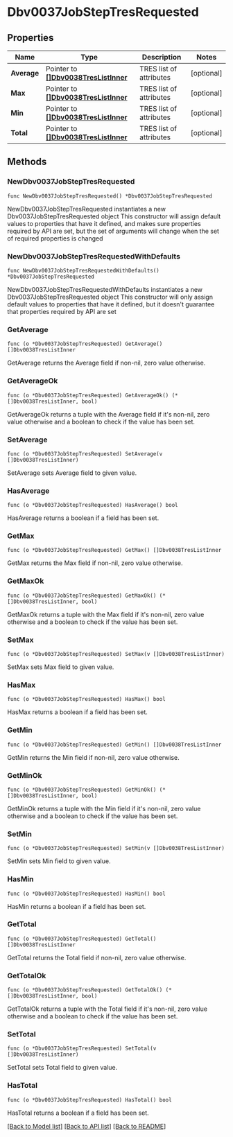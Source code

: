 # Dbv0037JobStepTresRequested

## Properties

Name | Type | Description | Notes
------------ | ------------- | ------------- | -------------
**Average** | Pointer to [**[]Dbv0038TresListInner**](Dbv0038TresListInner.md) | TRES list of attributes | [optional] 
**Max** | Pointer to [**[]Dbv0038TresListInner**](Dbv0038TresListInner.md) | TRES list of attributes | [optional] 
**Min** | Pointer to [**[]Dbv0038TresListInner**](Dbv0038TresListInner.md) | TRES list of attributes | [optional] 
**Total** | Pointer to [**[]Dbv0038TresListInner**](Dbv0038TresListInner.md) | TRES list of attributes | [optional] 

## Methods

### NewDbv0037JobStepTresRequested

`func NewDbv0037JobStepTresRequested() *Dbv0037JobStepTresRequested`

NewDbv0037JobStepTresRequested instantiates a new Dbv0037JobStepTresRequested object
This constructor will assign default values to properties that have it defined,
and makes sure properties required by API are set, but the set of arguments
will change when the set of required properties is changed

### NewDbv0037JobStepTresRequestedWithDefaults

`func NewDbv0037JobStepTresRequestedWithDefaults() *Dbv0037JobStepTresRequested`

NewDbv0037JobStepTresRequestedWithDefaults instantiates a new Dbv0037JobStepTresRequested object
This constructor will only assign default values to properties that have it defined,
but it doesn't guarantee that properties required by API are set

### GetAverage

`func (o *Dbv0037JobStepTresRequested) GetAverage() []Dbv0038TresListInner`

GetAverage returns the Average field if non-nil, zero value otherwise.

### GetAverageOk

`func (o *Dbv0037JobStepTresRequested) GetAverageOk() (*[]Dbv0038TresListInner, bool)`

GetAverageOk returns a tuple with the Average field if it's non-nil, zero value otherwise
and a boolean to check if the value has been set.

### SetAverage

`func (o *Dbv0037JobStepTresRequested) SetAverage(v []Dbv0038TresListInner)`

SetAverage sets Average field to given value.

### HasAverage

`func (o *Dbv0037JobStepTresRequested) HasAverage() bool`

HasAverage returns a boolean if a field has been set.

### GetMax

`func (o *Dbv0037JobStepTresRequested) GetMax() []Dbv0038TresListInner`

GetMax returns the Max field if non-nil, zero value otherwise.

### GetMaxOk

`func (o *Dbv0037JobStepTresRequested) GetMaxOk() (*[]Dbv0038TresListInner, bool)`

GetMaxOk returns a tuple with the Max field if it's non-nil, zero value otherwise
and a boolean to check if the value has been set.

### SetMax

`func (o *Dbv0037JobStepTresRequested) SetMax(v []Dbv0038TresListInner)`

SetMax sets Max field to given value.

### HasMax

`func (o *Dbv0037JobStepTresRequested) HasMax() bool`

HasMax returns a boolean if a field has been set.

### GetMin

`func (o *Dbv0037JobStepTresRequested) GetMin() []Dbv0038TresListInner`

GetMin returns the Min field if non-nil, zero value otherwise.

### GetMinOk

`func (o *Dbv0037JobStepTresRequested) GetMinOk() (*[]Dbv0038TresListInner, bool)`

GetMinOk returns a tuple with the Min field if it's non-nil, zero value otherwise
and a boolean to check if the value has been set.

### SetMin

`func (o *Dbv0037JobStepTresRequested) SetMin(v []Dbv0038TresListInner)`

SetMin sets Min field to given value.

### HasMin

`func (o *Dbv0037JobStepTresRequested) HasMin() bool`

HasMin returns a boolean if a field has been set.

### GetTotal

`func (o *Dbv0037JobStepTresRequested) GetTotal() []Dbv0038TresListInner`

GetTotal returns the Total field if non-nil, zero value otherwise.

### GetTotalOk

`func (o *Dbv0037JobStepTresRequested) GetTotalOk() (*[]Dbv0038TresListInner, bool)`

GetTotalOk returns a tuple with the Total field if it's non-nil, zero value otherwise
and a boolean to check if the value has been set.

### SetTotal

`func (o *Dbv0037JobStepTresRequested) SetTotal(v []Dbv0038TresListInner)`

SetTotal sets Total field to given value.

### HasTotal

`func (o *Dbv0037JobStepTresRequested) HasTotal() bool`

HasTotal returns a boolean if a field has been set.


[[Back to Model list]](../README.md#documentation-for-models) [[Back to API list]](../README.md#documentation-for-api-endpoints) [[Back to README]](../README.md)


